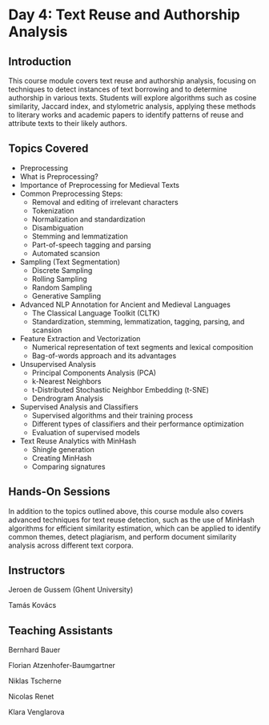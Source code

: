 # Day 4: Text Reuse and Authorship Analysis

## Introduction

This course module covers text reuse and authorship analysis, focusing on techniques to detect instances of text borrowing and to determine authorship in various texts. Students will explore algorithms such as cosine similarity, Jaccard index, and stylometric analysis, applying these methods to literary works and academic papers to identify patterns of reuse and attribute texts to their likely authors.

## Topics Covered
- Preprocessing
- What is Preprocessing?
- Importance of Preprocessing for Medieval Texts
- Common Preprocessing Steps:
   - Removal and editing of irrelevant characters
   - Tokenization
   - Normalization and standardization
   - Disambiguation
   - Stemming and lemmatization
   - Part-of-speech tagging and parsing
   - Automated scansion
- Sampling (Text Segmentation)
   - Discrete Sampling
   - Rolling Sampling
   - Random Sampling
   - Generative Sampling
- Advanced NLP Annotation for Ancient and Medieval Languages
   - The Classical Language Toolkit (CLTK)
   - Standardization, stemming, lemmatization, tagging, parsing, and scansion
- Feature Extraction and Vectorization
   - Numerical representation of text segments and lexical composition
   - Bag-of-words approach and its advantages
- Unsupervised Analysis
   - Principal Components Analysis (PCA)
   - k-Nearest Neighbors
   - t-Distributed Stochastic Neighbor Embedding (t-SNE)
   - Dendrogram Analysis
- Supervised Analysis and Classifiers
   - Supervised algorithms and their training process
   - Different types of classifiers and their performance optimization
   - Evaluation of supervised models
- Text Reuse Analytics with MinHash
   - Shingle generation
   - Creating MinHash
   - Comparing signatures

## Hands-On Sessions
In addition to the topics outlined above, this course module also covers advanced techniques for text reuse detection, such as the use of MinHash algorithms for efficient similarity estimation, which can be applied to identify common themes, detect plagiarism, and perform document similarity analysis across different text corpora.

## Instructors

Jeroen de Gussem (Ghent University)

Tamás Kovács

## Teaching Assistants

Bernhard Bauer

Florian Atzenhofer-Baumgartner

Niklas Tscherne

Nicolas Renet

Klara Venglarova
